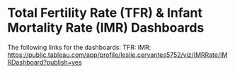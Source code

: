 # Total Fertility Rate (TFR) & Infant Mortality Rate (IMR) Dashboards

The following links for the dashboards:
TFR: 
IMR: https://public.tableau.com/app/profile/leslie.cervantes5752/viz/IMRRate/IMRDashboard?publish=yes
